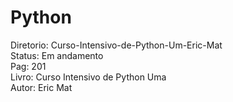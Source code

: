 # Python
Diretorio: Curso-Intensivo-de-Python-Um-Eric-Mat </br>
Status: Em andamento </br>
Pag: 201 </br>
Livro: Curso Intensivo de Python Uma </br>
Autor: Eric Mat </br>


